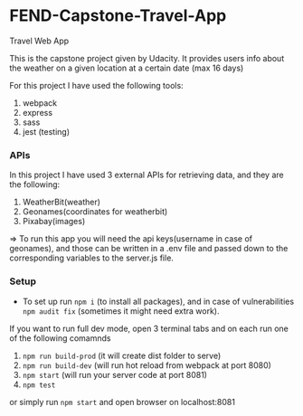 # FEND-Capstone-Travel-App

Travel Web App

This is the capstone project given by Udacity. It provides users info about the weather on a given location at a certain date (max 16 days)

For this project I have used the following tools:

1. webpack
1. express
1. sass
1. jest (testing)

### APIs

In this project I have used 3 external APIs for retrieving data, and they are the following:

1. WeatherBit(weather)
1. Geonames(coordinates for weatherbit)
1. Pixabay(images)

=> To run this app you will need the api keys(username in case of geonames), and those can be written in a .env file and passed down to the corresponding variables to the server.js file.

### Setup

- To set up run `npm i` (to install all packages), and in case of vulnerabilities
  `npm audit fix` (sometimes it might need extra work).

If you want to run full dev mode, open 3 terminal tabs and on each run one of the following comamnds

1. `npm run build-prod` (it will create dist folder to serve)
1. `npm run build-dev` (will run hot reload from webpack at port 8080)
1. `npm start` (will run your server code at port 8081)
1. `npm test`

or simply run `npm start` and open browser on localhost:8081
